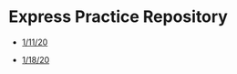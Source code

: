 # Express Practice Repository

- [1/11/20](https://github.com/shiratap/expressAppPractice/tree/master/1-11-20)

- [1/18/20]()
